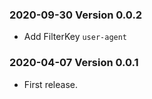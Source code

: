 ### 2020-09-30 Version 0.0.2

- Add FilterKey `user-agent`

### 2020-04-07 Version 0.0.1

- First release.